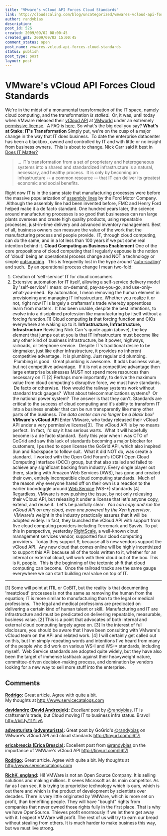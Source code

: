 ```yaml
---
title: "VMware's vCloud API Forces Cloud Standards"
link: http://cloudscaling.com/blog/uncategorized/vmwares-vcloud-api-forces-cloud-standards/
author: randybias
description: 
post_id: 526
created: 2009/09/02 08:00:45
created_gmt: 2009/09/02 15:00:45
comment_status: open
post_name: vmwares-vcloud-api-forces-cloud-standards
status: publish
post_type: post
layout: post
---
```


# VMware's vCloud API Forces Cloud Standards

We're in the midst of a monumental transformation of the IT space, namely cloud computing, and the transformation _is stalled_.  Or, it was, until today when VMware released their [vCloud API](http://communities.vmware.com/community/developer/forums/vcloudapi) at [VMworld](http://www.vmworld.com/index.jspa) under an extremely [permissive license](http://communities.vmware.com/static/vcloudapi/vCloud_API_Specification_v0.8.pdf).  A FAQ is [here](http://communities.vmware.com/docs/DOC-10659). So what's the big deal you say? **What's at Stake: IT's Transformation** Simply put, we're on the cusp of a major change in the way that IT does business.  To date the enterprise datacenter has been a blackbox, owned and controlled by IT and with little or no insight from business owners.  This is about to change. Nick Carr said it best in [Does IT Matter?](http://www.nicholasgcarr.com/doesitmatter.html)

> ... IT's transformation from a set of proprietary and heterogeneous systems into a shared and standardized infrastructure is a natural, necessary, and healthy process.  It is only by becoming an infrastructure -- a common resource -- that IT can deliver its greatest economic and social benefits.

Right now IT is in the same state that manufacturing processes were before the massive popularization of [assembly lines](http://en.wikipedia.org/wiki/Assembly_line) by the Ford Motor Company.  Although the assembly line had been invented before, FMC and Henry Ford helped make it a de facto standard. One hundred years later, the science around manufacturing processes is so good that businesses can run large plants overseas and create high quality products, using repeatable processes, just-in-time delivery and advanced inventory management. Best of all, business owners can measure the value of the work that the manufacturing process and people provide.  IT, through cloud computing, can do the same, and in a lot less than 100 years if we put some real intention behind it. **Cloud Computing as Business Enablement** One of the core propositions of cloud computing that I regularly espouse is the notion of 'cloud' being an operational process change and NOT a technology or simple [outsourcing](/blog/cloud-computing/the-cloud-is-not-outsourcing).  This is frequently lost in the hype around '[auto-scaling](http://cloudscaling.com/blog/technology/auto-magical-scaling)' and such.  By an operational process change I mean two-fold: 

  1. Creation of 'self-service' IT for cloud consumers
  2. Extensive automation for IT itself, allowing a self-service delivery model
By 'self-service' I mean: on-demand, pay-as-you-go, and use-only-what-you-need.  By automation, I mean removing the human element in provisioning and managing IT infrastructure. Whether you realize it or not, right now IT is largely a craftsman's trade whereby apprentices learn from masters.  It has been unable, despite the best intentions, to evolve into a disciplined profession like manufacturing by itself without a forcing function.[1] Cloud computing **is** that forcing function and CIOs everywhere are waking up to it. **Infrastructure, Infrastructure, Infrastructure** Revisiting Nick Carr's quote again (above), the key element that jumps out at you is that IT infrastructure must become like any other kind of business infrastructure, be it power, highways, railroads, or telephone service.  Despite IT's traditional desire to be kingmaker, just like other infrastructure, it provides no inherent competitive advantage.  It is plumbing. Just regular old plumbing.  Plumbing is good.  Great plumbing is awesome.  It adds business value, but not competitive advantage.  If it is not a competitive advantage then large enterprise businesses MUST not spend more resources than necessary on IT.[2] Perhaps more importantly, to derive the maximum value from cloud computing's disruptive force, we must have standards.  De facto or otherwise.  How would the railway systems work without standard track gauges?  What about telecommunications systems?  Or the national power system?  The answer is that they can't. Standards are critical to the success of cloud computing and it's ability to transform IT into a business enabler that can be run transparently like many other parts of the business. _The data center can no longer be a black box!_ **VMware's vCloud API** Enter VMware, who today released their vCloud API under a very permissive license[3].  The vCloud API is by no means perfect.  In fact, I'd say it has serious warts.  What it will hopefully become is a de facto standard.  Early this year when I was CTO of GoGrid and saw this lack of standards becoming a major blocker for customers, I pushed to open license the GoGrid API, which also inspired Sun and Rackspace to follow suit.  What it did NOT do, was create a standard.  I worked with the Open Grid Forum's (OGF) Open Cloud Computing Interface (OCCI) group, but that also stalled and failed to achieve any significant backing from industry. Every single player out there, starting with Amazon Web Services (AWS), has gone and created their own, entirely incompatible cloud computing standards.  Much of the reason why everyone hared off on their own is a reaction to the earlier boondoggle around [Web Service](http://en.wikipedia.org/wiki/Web_service) (WS-*) standards.[4] Regardless, VMware is now pushing the issue, by not only releasing their vCloud API, but releasing it under a license that let's anyone copy, extend, and reuse it.  Let's be painfully clear:  _You can copy and run the vCloud API on any cloud, even one powered by the Xen hypervisor_.  VMware's weight in the industry practically assures that it will be adopted widely. In fact, they launched the vCloud API with support from five cloud computing providers including Terremark and Savvis. To put this in perspective, yesterday [RightScale](http://www.rightscale.com), a well-known cloud management services vendor, supported four cloud computing providers.  Today they support 9, because all 5 new vendors support the vCloud API.  Any new cloud that comes online will be highly incentivized to support this API because all of the tools written to it, whether for an internal or external cloud, will work with their cloud out of the box. This is it, people.  This is the beginning of the tectonic shift that cloud computing can become.  Once the railroad tracks are the same gauge everywhere we can start building real value on top of IT. 

* * *

[1] Some will point at ITIL or CoBIT, but the reality is that documenting 'meatcloud' processes is not the same as removing the human from the equation; IT is more similar to manufacturing than to the legal or medical professions.  The legal and medical professions are predicated on delivering a certain kind of human talent or skill.  Manufacturing and IT are infrastructure and must be predicated on delivering repeatable, measurable, business value. [2] This is a point that advocates of both internal and external cloud computing largely agree on. [3] In the interest of full disclosure, you should be aware that I have been consulting with VMware's vCloud team on the API and related work. [4] I will certainly get called out on this, but I'm simply repeating words and intentions I've heard from many of the people who did work on various WS-I and WS-* standards, including myself.  Web Service standards are adopted quite widely, but they have also been the target of immense lashback against their heavyweight nature, committee-driven decision-making process, and domination by vendors looking for a new way to sell more stuff into the enterprise.

## Comments

**[Rodrigo](#244 "2009-09-02 11:26:37"):** Great article. Agree with quite a bit.  
My thoughts at <http://www.servicecatalogs.com>

**[davidandrz (David Andrzejek)](#245 "2009-09-03 04:40:39"):** *Excellent* post by [@randybias](http://twitter.com/randybias). IT is craftsman's trade, but Cloud moving IT to business infra status. Bravo! http://bit.ly/11YLyA

**[adventurista (adventurista)](#248 "2009-09-08 14:31:56"):** Great post by GoGrid's [@randybias](http://twitter.com/randybias) on VMware’s vCloud API and cloud standards http://tinyurl.com/ll6f7l

**[ericabrescia (Erica Brescia)](#249 "2009-09-10 00:14:28"):** Excellent post from [@randybias](http://twitter.com/randybias) on the importance of VMWare's vCloud API http://tinyurl.com/ll6f7l

**[Rodrigo](#1056 "2009-09-02 10:26:00"):** Great article. Agree with quite a bit. My thoughts at http://www.servicecatalogs.com

**[RichK_england](#3011 "2011-01-28 16:28:00"):** Hi! VMWare is not an Open Source Company. It is selling solutions and making millions. It seees Microsoft as its main competitor. As far as I can see, it is trying to proprietise technology which is ours, which is out there and which is the product of development by scientists over decades. There is very little originated by VMWare, which is more set on profit, than benefiting people. They will have "bought" rights from companies that never owned those rights fully in the first place. That is why we have OpenSource. Thieves profit enormously if we let them get away with it. I expect VMWare will profit. The rest of us will try to earn our bread without stealing from others. It is much harder to make business this way, but we must live strong.

